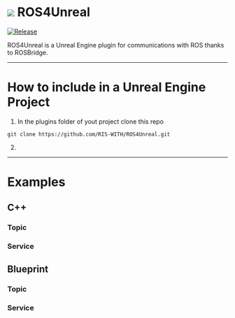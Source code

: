 # <img src="/docs/ROS4UE.png" > ROS4Unreal

[![Release][Release-Image]][Release-Url]  

ROS4Unreal is a Unreal Engine plugin for communications with ROS thanks to ROSBridge. 


***
# How to include in a Unreal Engine Project

1. In the plugins folder of yout project clone this repo 
```
git clone https://github.com/RIS-WITH/ROS4Unreal.git
```
2.  

***
# Examples

## C++

### Topic

### Service

## Blueprint

### Topic

### Service




[Release-Url]: https://github.com/RIS-WITH/ROS4Unreal
[Release-image]: http://img.shields.io/badge/release-v0.1.0-1eb0fc.svg
